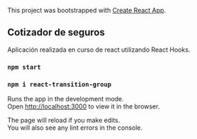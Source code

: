 This project was bootstrapped with [Create React App](https://github.com/facebook/create-react-app).

## Cotizador de seguros

Aplicación realizada en curso de react utilizando React Hooks.

### `npm start`
### `npm i react-transition-group `

Runs the app in the development mode.<br />
Open [http://localhost:3000](http://localhost:3000) to view it in the browser.

The page will reload if you make edits.<br />
You will also see any lint errors in the console.

